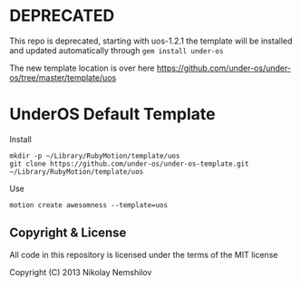# DEPRECATED

This repo is deprecated, starting with uos-1.2.1 the template will be
installed and updated automatically through `gem install under-os`

The new template location is over here https://github.com/under-os/under-os/tree/master/template/uos

# UnderOS Default Template

Install

```
mkdir -p ~/Library/RubyMotion/template/uos
git clone https://github.com/under-os/under-os-template.git ~/Library/RubyMotion/template/uos
```

Use

```
motion create awesomness --template=uos
```

## Copyright & License

All code in this repository is licensed under the terms of the MIT license

Copyright (C) 2013 Nikolay Nemshilov
